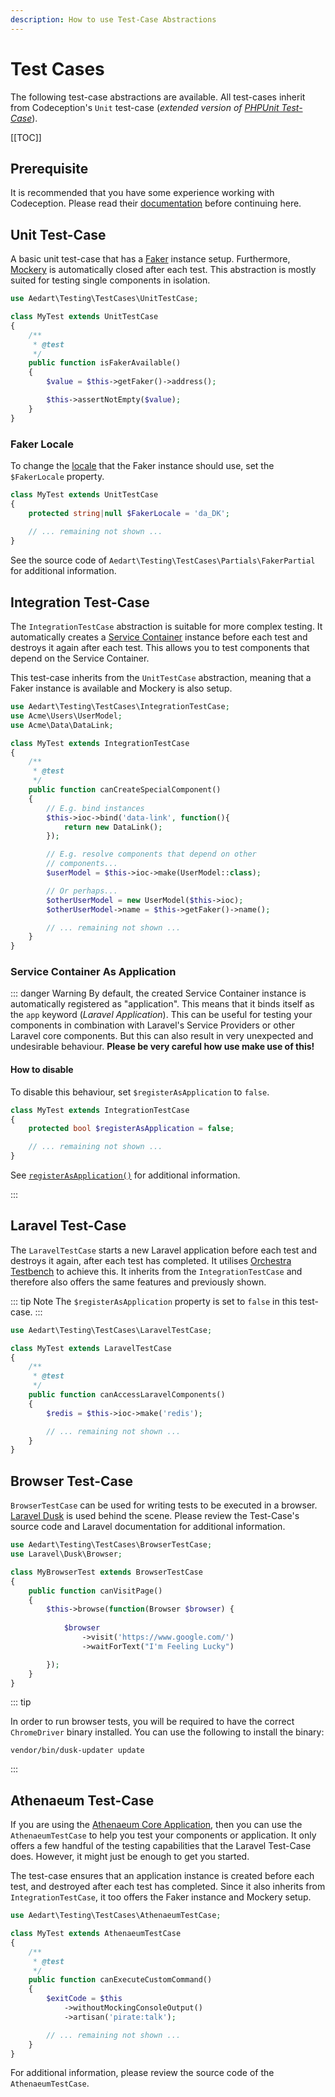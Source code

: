 ```yaml
---
description: How to use Test-Case Abstractions
---
```


# Test Cases

The following test-case abstractions are available. All test-cases inherit from Codeception's `Unit` test-case (_extended version of [PHPUnit Test-Case](https://packagist.org/packages/phpunit/phpunit)_).

[[TOC]]

## Prerequisite

It is recommended that you have some experience working with Codeception.
Please read their [documentation](https://codeception.com/docs/01-Introduction) before continuing here.

## Unit Test-Case

A basic unit test-case that has a [Faker](https://packagist.org/packages/fakerphp/faker) instance setup. 
Furthermore, [Mockery](https://github.com/mockery/mockery) is automatically closed after each test.
This abstraction is mostly suited for testing single components in isolation.

```php
use Aedart\Testing\TestCases\UnitTestCase;

class MyTest extends UnitTestCase
{
    /**
     * @test
     */
    public function isFakerAvailable()
    {
        $value = $this->getFaker()->address();

        $this->assertNotEmpty($value);
    }
}
```

### Faker Locale

To change the [locale](https://github.com/fzaninotto/Faker#localization) that the Faker instance should use, set the `$FakerLocale` property.

```php
class MyTest extends UnitTestCase
{
    protected string|null $FakerLocale = 'da_DK';
    
    // ... remaining not shown ...
}
```

See the source code of `Aedart\Testing\TestCases\Partials\FakerPartial` for additional information.

## Integration Test-Case

The `IntegrationTestCase` abstraction is suitable for more complex testing. It automatically creates a [Service Container](../container) instance before each test and destroys it again after each test.
This allows you to test components that depend on the Service Container.

This test-case inherits from the `UnitTestCase` abstraction, meaning that a Faker instance is available and Mockery is also setup.

```php
use Aedart\Testing\TestCases\IntegrationTestCase;
use Acme\Users\UserModel;
use Acme\Data\DataLink;

class MyTest extends IntegrationTestCase
{
    /**
     * @test
     */
    public function canCreateSpecialComponent()
    {
        // E.g. bind instances
        $this->ioc->bind('data-link', function(){
            return new DataLink();
        });

        // E.g. resolve components that depend on other
        // components...
        $userModel = $this->ioc->make(UserModel::class);

        // Or perhaps... 
        $otherUserModel = new UserModel($this->ioc);
        $otherUserModel->name = $this->getFaker()->name();

        // ... remaining not shown ...
    }
}
```

### Service Container As Application

::: danger Warning
By default, the created Service Container instance is automatically registered as "application". This means that it binds itself as the `app` keyword (_Laravel Application_).
This can be useful for testing your components in combination with Laravel's Service Providers or other Laravel core components. But this can also result in very unexpected and undesirable behaviour.
**Please be very careful how use make use of this!**

#### How to disable

To disable this behaviour, set `$registerAsApplication` to `false`.

```php
class MyTest extends IntegrationTestCase
{
    protected bool $registerAsApplication = false;

    // ... remaining not shown ...
}
```

See [`registerAsApplication()`](../container/service-container.md) for additional information.

:::

## Laravel Test-Case

The `LaravelTestCase` starts a new Laravel application before each test and destroys it again, after each test has completed.
It utilises [Orchestra Testbench](https://packagist.org/packages/orchestra/testbench) to achieve this.
It inherits from the `IntegrationTestCase` and therefore also offers the same features and previously shown.

::: tip Note 
The `$registerAsApplication` property is set to `false` in this test-case.
:::

```php
use Aedart\Testing\TestCases\LaravelTestCase;

class MyTest extends LaravelTestCase
{
    /**
     * @test
     */
    public function canAccessLaravelComponents()
    {
        $redis = $this->ioc->make('redis');

        // ... remaining not shown ...
    }
}
```

## Browser Test-Case

`BrowserTestCase` can be used for writing tests to be executed in a browser. [Laravel Dusk](https://laravel.com/docs/10.x/dusk) is used behind the scene.
Please review the Test-Case's source code and Laravel documentation for additional information.

```php
use Aedart\Testing\TestCases\BrowserTestCase;
use Laravel\Dusk\Browser;

class MyBrowserTest extends BrowserTestCase
{
    public function canVisitPage()
    {
        $this->browse(function(Browser $browser) {
            
            $browser
                ->visit('https://www.google.com/')
                ->waitForText("I'm Feeling Lucky")

        });    
    }
}
```

::: tip

In order to run browser tests, you will be required to have the correct `ChromeDriver` binary installed.
You can use the following to install the binary:

```shell
vendor/bin/dusk-updater update
```

:::

## Athenaeum Test-Case

If you are using the [Athenaeum Core Application](../core), then you can use the `AthenaeumTestCase` to help you test your components or application.
It only offers a few handful of the testing capabilities that the Laravel Test-Case does.
However, it might just be enough to get you started.

The test-case ensures that an application instance is created before each test, and destroyed after each test has completed.
Since it also inherits from `IntegrationTestCase`, it too offers the Faker instance and Mockery setup.

```php
use Aedart\Testing\TestCases\AthenaeumTestCase;

class MyTest extends AthenaeumTestCase
{
    /**
     * @test
     */
    public function canExecuteCustomCommand()
    {
        $exitCode = $this
            ->withoutMockingConsoleOutput()
            ->artisan('pirate:talk');

        // ... remaining not shown ...
    }
}
```

For additional information, please review the source code of the `AthenaeumTestCase`.
